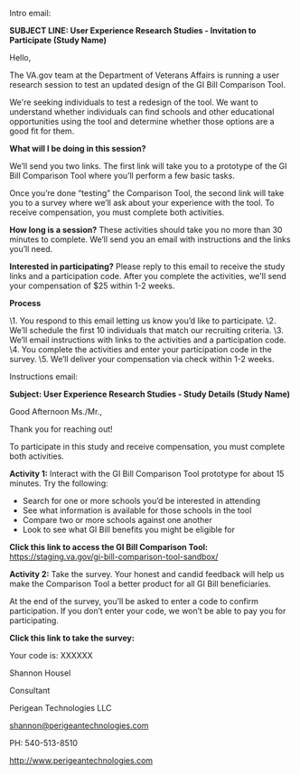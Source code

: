 Intro email:

**SUBJECT LINE: User Experience Research Studies - Invitation to Participate (Study Name)**

Hello,

The VA.gov team at the Department of Veterans Affairs is running a user research session to test an updated design of the GI Bill Comparison Tool.

We're seeking individuals to test a redesign of the tool. We want to understand whether individuals can find schools and other educational opportunities using the tool and determine whether those options are a good fit for them.


**What will I be doing in this session?** 

We’ll send you two links. The first link will take you to a prototype of the GI Bill Comparison Tool where you’ll perform a few basic tasks.

Once you’re done “testing” the Comparison Tool, the second link will take you to a survey where we’ll ask about your experience with the tool. To receive compensation, you must complete both activities.

 

**How long is a session?** 
These activities should take you no more than 30 minutes to complete.  We’ll send you an email with instructions and the links you’ll need.  
 

**Interested in participating?** Please reply to this email to receive the study links and a participation code. After you complete the activities, we'll send your compensation of $25 within 1-2 weeks.


**Process**

\1.	You respond to this email letting us know you’d like to participate.
\2. We’ll schedule the first 10 individuals that match our recruiting criteria. 
\3. We’ll email instructions with links to the activities and a participation code.
\4. You complete the activities and enter your participation code in the survey.
\5. We’ll deliver your compensation via check within 1-2 weeks.


Instructions email:

**Subject: User Experience Research Studies - Study Details (Study Name)**

Good Afternoon Ms./Mr., 

Thank you for reaching out! 

To participate in this study and receive compensation, you must complete both activities.

**Activity 1:** Interact with the GI Bill Comparison Tool prototype for about 15 minutes. Try the following:
*	Search for one or more schools you’d be interested in attending
*	See what information is available for those schools in the tool
*	Compare two or more schools against one another
*	Look to see what GI Bill benefits you might be eligible for

**Click this link to access the GI Bill Comparison Tool:** https://staging.va.gov/gi-bill-comparison-tool-sandbox/

**Activity 2:** Take the survey. Your honest and candid feedback will help us make the Comparison Tool a better product for all GI Bill beneficiaries.

At the end of the survey, you’ll be asked to enter a code to confirm participation.  If you don’t enter your code, we won’t be able to pay you for participating.

**Click this link to take the survey:** <SurveyMonkey link>
  
Your code is: XXXXXX


Shannon Housel

Consultant

Perigean Technologies LLC

shannon@perigeantechnologies.com

PH: 540-513-8510

http://www.perigeantechnologies.com

